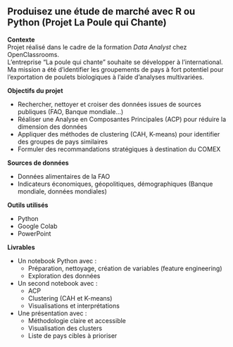 ## Produisez une étude de marché avec R ou Python (Projet La Poule qui Chante)

**Contexte**  
Projet réalisé dans le cadre de la formation *Data Analyst* chez OpenClassrooms.  
L’entreprise “La poule qui chante” souhaite se développer à l’international. Ma mission a été d’identifier les groupements de pays à fort potentiel pour l’exportation de poulets biologiques à l’aide d’analyses multivariées.

**Objectifs du projet**  
- Rechercher, nettoyer et croiser des données issues de sources publiques (FAO, Banque mondiale…)  
- Réaliser une Analyse en Composantes Principales (ACP) pour réduire la dimension des données  
- Appliquer des méthodes de clustering (CAH, K-means) pour identifier des groupes de pays similaires  
- Formuler des recommandations stratégiques à destination du COMEX

**Sources de données**  
- Données alimentaires de la FAO  
- Indicateurs économiques, géopolitiques, démographiques (Banque mondiale, données mondiales)

**Outils utilisés**  
- Python 
- Google Colab
- PowerPoint 

**Livrables**  
- Un notebook Python avec :
  - Préparation, nettoyage, création de variables (feature engineering)  
  - Exploration des données  
- Un second notebook avec :
  - ACP  
  - Clustering (CAH et K-means)  
  - Visualisations et interprétations
- Une présentation  avec :
  - Méthodologie claire et accessible  
  - Visualisation des clusters  
  - Liste de pays cibles à prioriser
